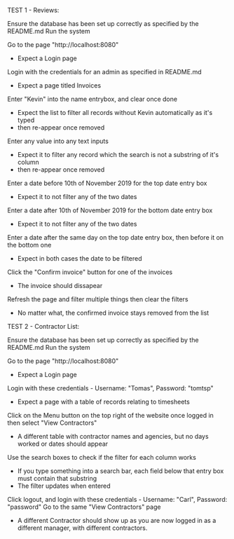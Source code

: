 TEST 1 - Reviews:

Ensure the database has been set up correctly as specified by the README.md
Run the system

Go to the page "http://localhost:8080"
- Expect a Login page

Login with the credentials for an admin as specified in README.md
- Expect a page titled Invoices

Enter "Kevin" into the name entrybox, and clear once done
- Expect the list to filter all records without Kevin automatically as it's typed
- then re-appear once removed

Enter any value into any text inputs
- Expect it to filter any record which the search is not a substring of it's column
- then re-appear once removed

Enter a date before 10th of November 2019 for the top date entry box
- Expect it to not filter any of the two dates

Enter a date after 10th of November 2019 for the bottom date entry box
- Expect it to not filter any of the two dates

Enter a date after the same day on the top date entry box, then before it on the bottom one
- Expect in both cases the date to be filtered

Click the "Confirm invoice" button for one of the invoices
- The invoice should dissapear

Refresh the page and filter multiple things then clear the filters
- No matter what, the confirmed invoice stays removed from the list


TEST 2 - Contractor List:

Ensure the database has been set up correctly as specified by the README.md
Run the system

Go to the page "http://localhost:8080"
- Expect a Login page

Login with these credentials - Username: "Tomas", Password: "tomtsp"
- Expect a page with a table of records relating to timesheets

Click on the Menu button on the top right of the website once logged in then select "View Contractors"
- A different table with contractor names and agencies, but no days worked or dates should appear

Use the search boxes to check if the filter for each column works
- If you type something into a search bar, each field below that entry box must contain that substring
- The filter updates when entered

Click logout, and login with these credentials - Username: "Carl", Password: "password"
Go to the same "View Contractors" page
- A different Contractor should show up as you are now logged in as a different manager, with different contractors.
